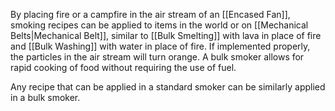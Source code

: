 By placing fire or a campfire in the air stream of an [[Encased Fan]], smoking recipes can be applied to items in the world or on [[Mechanical Belts|Mechanical Belt]], similar to [[Bulk Smelting]] with lava in place of fire and [[Bulk Washing]] with water in place of fire. If implemented properly, the particles in the air stream will turn orange. A bulk smoker allows for rapid cooking of food without requiring the use of fuel.

Any recipe that can be applied in a standard smoker can be similarly applied in a bulk smoker.